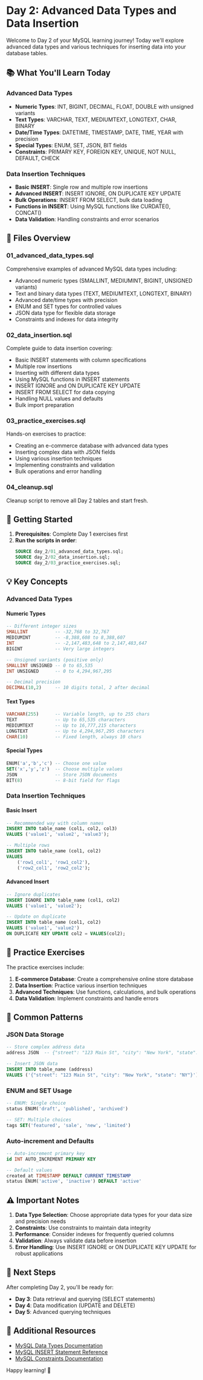 # Day 2: Advanced Data Types and Data Insertion

Welcome to Day 2 of your MySQL learning journey! Today we'll explore advanced data types and various techniques for inserting data into your database tables.

## 📚 What You'll Learn Today

### Advanced Data Types
- **Numeric Types**: INT, BIGINT, DECIMAL, FLOAT, DOUBLE with unsigned variants
- **Text Types**: VARCHAR, TEXT, MEDIUMTEXT, LONGTEXT, CHAR, BINARY
- **Date/Time Types**: DATETIME, TIMESTAMP, DATE, TIME, YEAR with precision
- **Special Types**: ENUM, SET, JSON, BIT fields
- **Constraints**: PRIMARY KEY, FOREIGN KEY, UNIQUE, NOT NULL, DEFAULT, CHECK

### Data Insertion Techniques
- **Basic INSERT**: Single row and multiple row insertions
- **Advanced INSERT**: INSERT IGNORE, ON DUPLICATE KEY UPDATE
- **Bulk Operations**: INSERT FROM SELECT, bulk data loading
- **Functions in INSERT**: Using MySQL functions like CURDATE(), CONCAT()
- **Data Validation**: Handling constraints and error scenarios

## 📁 Files Overview

### 01_advanced_data_types.sql
Comprehensive examples of advanced MySQL data types including:
- Advanced numeric types (SMALLINT, MEDIUMINT, BIGINT, UNSIGNED variants)
- Text and binary data types (TEXT, MEDIUMTEXT, LONGTEXT, BINARY)
- Advanced date/time types with precision
- ENUM and SET types for controlled values
- JSON data type for flexible data storage
- Constraints and indexes for data integrity

### 02_data_insertion.sql
Complete guide to data insertion covering:
- Basic INSERT statements with column specifications
- Multiple row insertions
- Inserting with different data types
- Using MySQL functions in INSERT statements
- INSERT IGNORE and ON DUPLICATE KEY UPDATE
- INSERT FROM SELECT for data copying
- Handling NULL values and defaults
- Bulk import preparation

### 03_practice_exercises.sql
Hands-on exercises to practice:
- Creating an e-commerce database with advanced data types
- Inserting complex data with JSON fields
- Using various insertion techniques
- Implementing constraints and validation
- Bulk operations and error handling

### 04_cleanup.sql
Cleanup script to remove all Day 2 tables and start fresh.

## 🚀 Getting Started

1. **Prerequisites**: Complete Day 1 exercises first
2. **Run the scripts in order**:
   ```sql
   SOURCE day_2/01_advanced_data_types.sql;
   SOURCE day_2/02_data_insertion.sql;
   SOURCE day_2/03_practice_exercises.sql;
   ```

## 💡 Key Concepts

### Advanced Data Types

#### Numeric Types
```sql
-- Different integer sizes
SMALLINT          -- -32,768 to 32,767
MEDIUMINT         -- -8,388,608 to 8,388,607
INT               -- -2,147,483,648 to 2,147,483,647
BIGINT            -- Very large integers

-- Unsigned variants (positive only)
SMALLINT UNSIGNED -- 0 to 65,535
INT UNSIGNED      -- 0 to 4,294,967,295

-- Decimal precision
DECIMAL(10,2)     -- 10 digits total, 2 after decimal
```

#### Text Types
```sql
VARCHAR(255)      -- Variable length, up to 255 chars
TEXT              -- Up to 65,535 characters
MEDIUMTEXT        -- Up to 16,777,215 characters
LONGTEXT          -- Up to 4,294,967,295 characters
CHAR(10)          -- Fixed length, always 10 chars
```

#### Special Types
```sql
ENUM('a','b','c') -- Choose one value
SET('x','y','z')  -- Choose multiple values
JSON              -- Store JSON documents
BIT(8)            -- 8-bit field for flags
```

### Data Insertion Techniques

#### Basic Insert
```sql
-- Recommended way with column names
INSERT INTO table_name (col1, col2, col3)
VALUES ('value1', 'value2', 'value3');

-- Multiple rows
INSERT INTO table_name (col1, col2)
VALUES 
    ('row1_col1', 'row1_col2'),
    ('row2_col1', 'row2_col2');
```

#### Advanced Insert
```sql
-- Ignore duplicates
INSERT IGNORE INTO table_name (col1, col2)
VALUES ('value1', 'value2');

-- Update on duplicate
INSERT INTO table_name (col1, col2)
VALUES ('value1', 'value2')
ON DUPLICATE KEY UPDATE col2 = VALUES(col2);
```

## 🎯 Practice Exercises

The practice exercises include:
1. **E-commerce Database**: Create a comprehensive online store database
2. **Data Insertion**: Practice various insertion techniques
3. **Advanced Techniques**: Use functions, calculations, and bulk operations
4. **Data Validation**: Implement constraints and handle errors

## 🔧 Common Patterns

### JSON Data Storage
```sql
-- Store complex address data
address JSON  -- {"street": "123 Main St", "city": "New York", "state": "NY"}

-- Insert JSON data
INSERT INTO table_name (address)
VALUES ('{"street": "123 Main St", "city": "New York", "state": "NY"}');
```

### ENUM and SET Usage
```sql
-- ENUM: Single choice
status ENUM('draft', 'published', 'archived')

-- SET: Multiple choices
tags SET('featured', 'sale', 'new', 'limited')
```

### Auto-increment and Defaults
```sql
-- Auto-increment primary key
id INT AUTO_INCREMENT PRIMARY KEY

-- Default values
created_at TIMESTAMP DEFAULT CURRENT_TIMESTAMP
status ENUM('active', 'inactive') DEFAULT 'active'
```

## ⚠️ Important Notes

1. **Data Type Selection**: Choose appropriate data types for your data size and precision needs
2. **Constraints**: Use constraints to maintain data integrity
3. **Performance**: Consider indexes for frequently queried columns
4. **Validation**: Always validate data before insertion
5. **Error Handling**: Use INSERT IGNORE or ON DUPLICATE KEY UPDATE for robust applications

## 🎉 Next Steps

After completing Day 2, you'll be ready for:
- **Day 3**: Data retrieval and querying (SELECT statements)
- **Day 4**: Data modification (UPDATE and DELETE)
- **Day 5**: Advanced querying techniques

## 📖 Additional Resources

- [MySQL Data Types Documentation](https://dev.mysql.com/doc/refman/8.0/en/data-types.html)
- [MySQL INSERT Statement Reference](https://dev.mysql.com/doc/refman/8.0/en/insert.html)
- [MySQL Constraints Documentation](https://dev.mysql.com/doc/refman/8.0/en/constraints.html)

Happy learning! 🚀
